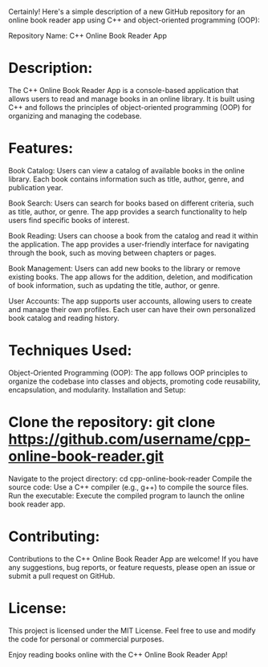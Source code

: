 Certainly! Here's a simple description of a new GitHub repository for an online book reader app using C++ and object-oriented programming (OOP):

Repository Name: C++ Online Book Reader App

# Description:
The C++ Online Book Reader App is a console-based application that allows users to read and manage books in an online library. It is built using C++ and follows the principles of object-oriented programming (OOP) for organizing and managing the codebase.

# Features:

Book Catalog: Users can view a catalog of available books in the online library. Each book contains information such as title, author, genre, and publication year.

Book Search: Users can search for books based on different criteria, such as title, author, or genre. The app provides a search functionality to help users find specific books of interest.

Book Reading: Users can choose a book from the catalog and read it within the application. The app provides a user-friendly interface for navigating through the book, such as moving between chapters or pages.

Book Management: Users can add new books to the library or remove existing books. The app allows for the addition, deletion, and modification of book information, such as updating the title, author, or genre.

User Accounts: The app supports user accounts, allowing users to create and manage their own profiles. Each user can have their own personalized book catalog and reading history.

# Techniques Used:

Object-Oriented Programming (OOP): The app follows OOP principles to organize the codebase into classes and objects, promoting code reusability, encapsulation, and modularity.
Installation and Setup:

# Clone the repository: git clone https://github.com/username/cpp-online-book-reader.git
Navigate to the project directory: cd cpp-online-book-reader
Compile the source code: Use a C++ compiler (e.g., g++) to compile the source files.
Run the executable: Execute the compiled program to launch the online book reader app.
# Contributing:
Contributions to the C++ Online Book Reader App are welcome! If you have any suggestions, bug reports, or feature requests, please open an issue or submit a pull request on GitHub.

# License:
This project is licensed under the MIT License. Feel free to use and modify the code for personal or commercial purposes.

Enjoy reading books online with the C++ Online Book Reader App!
